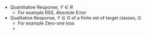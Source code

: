- Quantitative Response, $Y \in R$
	- For example RSS, Absolute Error
- Qualitative Response, $Y \in G$ of a finite set of target classes, G
	- For example Zero-one loss
	- 
